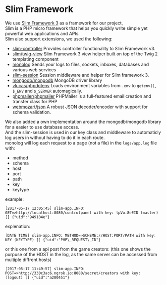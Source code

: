 # Slim Framework

We use [Slim Framework 3](https://www.slimframework.com/) as a framework for our project,  
Slim is a PHP micro framework that helps you quickly write simple yet powerful web applications and APIs.  
Slim also support extensions, we used the following:
- [slim-controller](https://packagist.org/packages/martynbiz/slim3-controller)
Provides controller functionality to Slim Framework v3.
- [slim/twig-view](https://packagist.org/packages/slim/twig-view)
Slim Framework 3 view helper built on top of the Twig 2 templating component
- [monolog](https://packagist.org/packages/monolog/monolog)
Sends your logs to files, sockets, inboxes, databases and various web services
- [slim-session](https://packagist.org/packages/bryanjhv/slim-session)
Session middleware and helper for Slim framework 3.
- [mongodb/mongodb](https://packagist.org/packages/mongodb/mongodb)
MongoDB driver library
- [vlucas/phpdotenv](https://packagist.org/packages/vlucas/phpdotenv)
Loads environment variables from `.env` to `getenv()`, `$_ENV` and `$_SERVER` automagically.
- [phpmailer/phpmailer](https://packagist.org/packages/phpmailer/phpmailer)
PHPMailer is a full-featured email creation and transfer class for PHP
- [webmozart/json](https://packagist.org/packages/webmozart/json)
A robust JSON decoder/encoder with support for schema validation.

We also added a own implementation around the mongodb/mongodb library for a easier to use database access.  
And the slim-session is used in our key class and middleware to automaticly log users in without having to do it in each route.  
monolog will log each request to a page (not a file) in the `logs/app.log` file with:  
- method
- schema
- host
- port
- path
- key
- keytype

example:
```
[2017-05-17 12:05:45] slim-app.INFO: GET=>http://localhost:8080/controlpanel with key: lpVw.8eEID (master) [] {"uid":"949184e"}
```
explenation:
```
[DATE TIME] slim-app.INFO: METHOD=>SCHEME://HOST:PORT/PATH with key: KEY (KEYTYPE) [] {"uid":"PHP\_REQUEST\_ID"}
```

or this one from a api post from the game creators:
(this one shows the purpuse of the HOST in the log, as the same server can be accessed from multiple diffrent hosts)

```
[2017-05-17 11:49:57] slim-app.INFO: POST=>http://330c3ac6.ngrok.io:8080/secret/creators with key:  (logout) [] {"uid":"a280451"}
```
